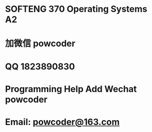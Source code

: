 # SOFTENG 370 Operating Systems A2
# 加微信 powcoder

# QQ 1823890830

# Programming Help Add Wechat powcoder

# Email: powcoder@163.com

